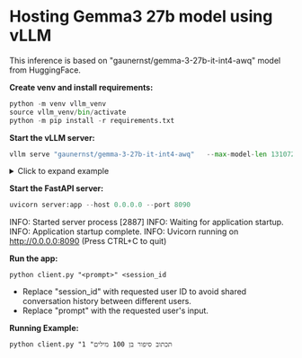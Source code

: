 # Hosting Gemma3 27b model using vLLM #

This inference is based on "gaunernst/gemma-3-27b-it-int4-awq" model from HuggingFace.

**Create venv and install requirements:**
```python
python -m venv vllm_venv
source vllm_venv/bin/activate
python -m pip install -r requirements.txt
```

**Start the vLLM server:**
```python
vllm serve "gaunernst/gemma-3-27b-it-int4-awq"   --max-model-len 131072   --tensor-parallel-size 2
```
<details> <summary>Click to expand example</summary>
This vLLM server will be ready for launch when the following logs appear:
INFO:     Started server process [1490]
INFO:     Waiting for application startup.
INFO:     Application startup complete.
INFO 04-22 13:22:12 [loggers.py:87] Engine 000: Avg prompt throughput: 0.0 tokens/s, Avg generation throughput: 0.0 tokens/s, Running: 0 reqs, Waiting: 0 reqs, GPU KV cache usage: 0.0%, Prefix cache hit rate: 0.0%
</details>


 **Start the FastAPI server:**
```python
uvicorn server:app --host 0.0.0.0 --port 8090
```
INFO:     Started server process [2887]
INFO:     Waiting for application startup.
INFO:     Application startup complete.
INFO:     Uvicorn running on http://0.0.0.0:8090 (Press CTRL+C to quit)

**Run the app:**
```
python client.py "<prompt>" <session_id
```

* Replace "session_id" with requested user ID to avoid shared conversation history between different users.
* Replace "prompt" with the requested user's input.



**Running Example:**
```
python client.py "תכתוב סיפור בן 100 מילים" 1
```
